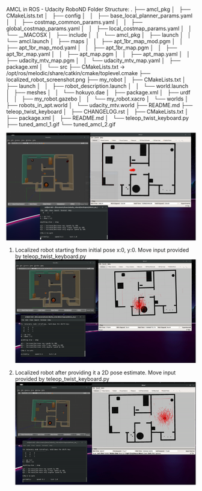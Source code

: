 AMCL in ROS - Udacity RoboND
Folder Structure:
.
├── amcl_pkg
│   ├── CMakeLists.txt
│   ├── config
│   │   ├── base_local_planner_params.yaml
│   │   ├── costmap_common_params.yaml
│   │   ├── global_costmap_params.yaml
│   │   ├── local_costmap_params.yaml
│   │   └── __MACOSX
│   ├── include
│   │   └── amcl_pkg
│   ├── launch
│   │   └── amcl.launch
│   ├── maps
│   │   ├── apt_1br_map_mod.pgm
│   │   ├── apt_1br_map_mod.yaml
│   │   ├── apt_1br_map.pgm
│   │   ├── apt_1br_map.yaml
│   │   ├── apt_map.pgm
│   │   ├── apt_map.yaml
│   │   ├── udacity_mtv_map.pgm
│   │   └── udacity_mtv_map.yaml
│   ├── package.xml
│   └── src
├── CMakeLists.txt -> /opt/ros/melodic/share/catkin/cmake/toplevel.cmake
├── localized_robot_screenshot.png
├── my_robot
│   ├── CMakeLists.txt
│   ├── launch
│   │   ├── robot_description.launch
│   │   └── world.launch
│   ├── meshes
│   │   └── hokuyo.dae
│   ├── package.xml
│   ├── urdf
│   │   ├── my_robot.gazebo
│   │   └── my_robot.xacro
│   └── worlds
│       ├── robots_in_apt.world
│       └── udacity_mtv.world
├── README.md
├── teleop_twist_keyboard
│   ├── CHANGELOG.rst
│   ├── CMakeLists.txt
│   ├── package.xml
│   ├── README.md
│   └── teleop_twist_keyboard.py
├── tuned_amcl_1.gif
└── tuned_amcl_2.gif



![screenshot of localized robot](localized_robot_screenshot.png)

1. Localized robot starting from initial pose x:0, y:0. Move input provided by teleop_twist_keyboard.py
![localized robot starting from zero](tuned_amcl_1.gif)

2. Localized robot after providing it a 2D pose estimate. Move input provided by teleop_twist_keyboard.py
![localized robot after providing 2D Pose Estimate](tuned_amcl_2.gif)

